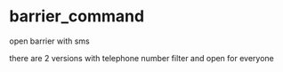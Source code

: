 # barrier_command
open barrier with sms

there are 2 versions with telephone number filter and open for everyone
